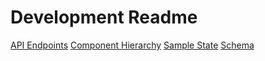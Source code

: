 # Development Readme

[API Endpoints](./api-endpoints.md)
[Component Hierarchy](./component-hierarchy.md)
[Sample State](./sample-state.md)
[Schema](./schema.md)
